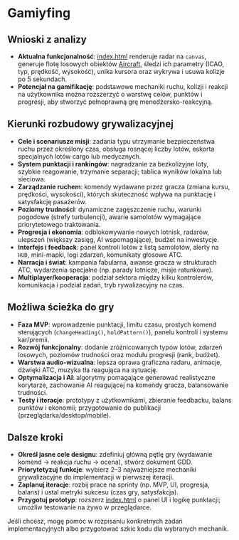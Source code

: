 # Gamiyfing

## Wnioski z analizy
- **Aktualna funkcjonalność**: [index.html](cci:7://file:///c:/Users/Bartek/Javascript/FlightNet-Watcher/index.html:0:0-0:0) renderuje radar na `canvas`, generuje flotę losowych obiektów [Aircraft](cci:2://file:///c:/Users/Bartek/Javascript/FlightNet-Watcher/index.html:67:8-183:9), śledzi ich parametry (ICAO, typ, prędkość, wysokość), unika kursora oraz wykrywa i usuwa kolizje po 5 sekundach.
- **Potencjał na gamifikację**: podstawowe mechaniki ruchu, kolizji i reakcji na użytkownika można rozszerzyć o warstwę celów, punktów i progresji, aby stworzyć pełnoprawną grę menedżersko-reakcyjną.

## Kierunki rozbudowy grywalizacyjnej
- **Cele i scenariusze misji**: zadania typu utrzymanie bezpieczeństwa ruchu przez określony czas, obsługa rosnącej liczby lotów, eskorta specjalnych lotów cargo lub medycznych.
- **System punktacji i rankingów**: nagradzanie za bezkolizyjne loty, szybkie reagowanie, trzymanie separacji; tablica wyników lokalna lub sieciowa.
- **Zarządzanie ruchem**: komendy wydawane przez gracza (zmiana kursu, prędkości, wysokości), których skuteczność wpływa na punktację i satysfakcję pasażerów.
- **Poziomy trudności**: dynamiczne zagęszczenie ruchu, warunki pogodowe (strefy turbulencji), awarie samolotów wymagające priorytetowego traktowania.
- **Progresja i ekonomia**: odblokowywanie nowych lotnisk, radarów, ulepszeń (większy zasięg, AI wspomagające), budżet na inwestycje.
- **Interfejs i feedback**: panel kontroli lotów z listą samolotów, alerty na `HUD`, mini-mapki, logi zdarzeń, komunikaty głosowe ATC.
- **Narracja i świat**: kampania fabularna, awanse gracza w strukturach ATC, wydarzenia specjalne (np. parady lotnicze, misje ratunkowe).
- **Multiplayer/kooperacja**: podział sektora między kilku kontrolerów, komunikacja i podział zadań, tryb rywalizacyjny na czas.

## Możliwa ścieżka do gry
- **Faza MVP**: wprowadzenie punktacji, limitu czasu, prostych komend sterujących (`changeHeading()`, `holdPattern()`), panelu kontroli i systemu kar/premii.
- **Rozwój funkcjonalny**: dodanie zróżnicowanych typów lotów, zdarzeń losowych, poziomów trudności oraz modułu progresji (rank, budżet).
- **Warstwa audio-wizualna**: lepsza oprawa graficzna radaru, animacje, dźwięki ATC, muzyka tła reagująca na sytuację.
- **Optymalizacja i AI**: algorytmy pomagające generować realistyczne korytarze, zachowanie AI reagującej na komendy gracza, balansowanie trudności.
- **Testy i iteracje**: prototypy z użytkownikami, zbieranie feedbacku, balans punktów i ekonomii; przygotowanie do publikacji (przeglądarka/desktop/mobile).

## Dalsze kroki
- **Określ jasne cele designu**: zdefiniuj główną pętlę gry (wydawanie komend → reakcja ruchu → ocena), stwórz dokument GDD.
- **Priorytetyzuj funkcje**: wybierz 2–3 najważniejsze mechaniki grywalizacyjne do implementacji w pierwszej iteracji.
- **Zaplanuj iteracje**: rozbij prace na sprinty (np. MVP, UI, progresja, balans) i ustal metryki sukcesu (czas gry, satysfakcja).
- **Przygotuj prototyp**: rozszerz [index.html](cci:7://file:///c:/Users/Bartek/Javascript/FlightNet-Watcher/index.html:0:0-0:0) o panel UI i logikę punktacji; umożliw testowanie na żywo w przeglądarce.

Jeśli chcesz, mogę pomóc w rozpisaniu konkretnych zadań implementacyjnych albo przygotować szkic kodu dla wybranych mechanik.